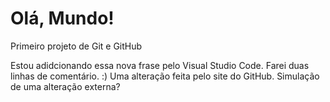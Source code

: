 # Olá, Mundo!
 Primeiro projeto de Git e GitHub

 Estou adidcionando essa nova frase pelo Visual Studio Code.
 Farei duas linhas de comentário. :)
Uma alteração feita pelo site do GitHub. Simulação de uma alteração externa?
